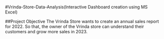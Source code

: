 #Vrinda-Store-Data-Analysis(Interactive Dashboard creation using MS Excel)

##Project Objective
The Vrinda Store wants to create an annual sales report for 2022. So that, the owner of the Vrinda store can understand their customers and grow more sales in 2023.

